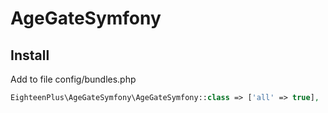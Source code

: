 # AgeGateSymfony
## Install

Add to file config/bundles.php
```php
EighteenPlus\AgeGateSymfony\AgeGateSymfony::class => ['all' => true],
```

